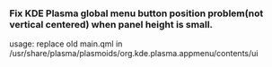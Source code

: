  ### Fix KDE Plasma global menu button position problem(not vertical centered) when panel height is small. <br>
usage: replace old main.qml in /usr/share/plasma/plasmoids/org.kde.plasma.appmenu/contents/ui
